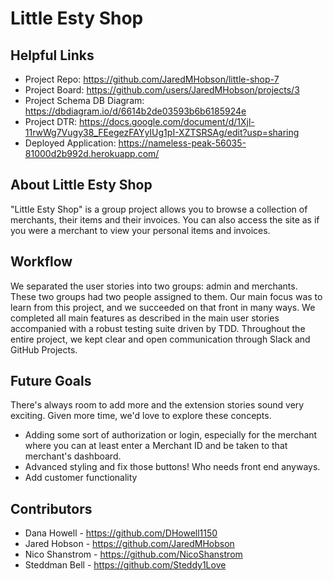 # Little Esty Shop

## Helpful Links
- Project Repo: https://github.com/JaredMHobson/little-shop-7
- Project Board: https://github.com/users/JaredMHobson/projects/3
- Project Schema DB Diagram: https://dbdiagram.io/d/6614b2de03593b6b6185924e
- Project DTR: https://docs.google.com/document/d/1Xjl-11rwWg7Vugy38_FEegezFAYyIUg1pI-XZTSRSAg/edit?usp=sharing
- Deployed Application: https://nameless-peak-56035-81000d2b992d.herokuapp.com/

## About Little Esty Shop

"Little Esty Shop" is a group project allows you to browse a collection of merchants, their items and their invoices. You can also access the site as if you were a merchant to view your personal items and invoices. 

## Workflow
We separated the user stories into two groups: admin and merchants. These two groups had two people assigned to them. Our main focus was to learn from this project, and we succeeded on that front in many ways. We completed all main features as described in the main user stories accompanied with a robust testing suite driven by TDD. Throughout the entire project, we kept clear and open communication through Slack and GitHub Projects. 

## Future Goals
There's always room to add more and the extension stories sound very exciting. Given more time, we'd love to explore these concepts. 
- Adding some sort of authorization or login, especially for the merchant where you can at least enter a Merchant ID and be taken to that merchant's dashboard.
- Advanced styling and fix those buttons! Who needs front end anyways. 
- Add customer functionality

## Contributors
- Dana Howell - https://github.com/DHowell1150
- Jared Hobson - https://github.com/JaredMHobson
- Nico Shanstrom - https://github.com/NicoShanstrom
- Steddman Bell - https://github.com/Steddy1Love